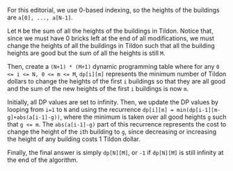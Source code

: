 For this editorial, we use 0-based indexing, so the heights of the buildings are `a[0], ..., a[N-1]`.

Let `M` be the sum of all the heights of the buildings in Tildon. Notice that, since we must have 0 bricks left at the end of all modifications, we must change the heights of all the buildings in Tildon such that all the building heights are good but the sum of all the heights is still `M`.

Then, create a `(N+1) * (M+1)` dynamic programming table where for any `0 <= i <= N, 0 <= m <= M`, `dp[i][m]` represents the minimum number of Tildon dollars to change the heights of the first `i` buildings so that they are all good and the sum of the new heights of the first `i` buildings is now `m`.

Initially, all DP values are set to infinity. Then, we update the DP values by looping from `i=1` to `N` and using the recurrence `dp[i][m] = min(dp[i-1][m-g]+abs(a[i-1]-g))`, where the minimum is taken over all good heights `g` such that `g <= m`. The `abs(a[i-1]-g)` part of this recurrence represents the cost to change the height of the `i`th building to `g`, since decreasing or increasing the height of any building costs 1 Tildon dollar.

Finally, the final answer is simply `dp[N][M]`, or `-1` if `dp[N][M]` is still infinity at the end of the algorithm.